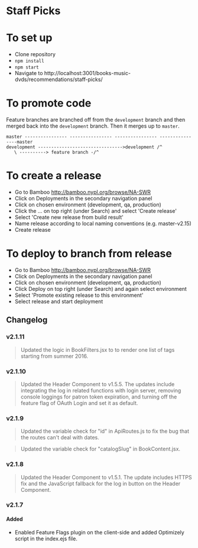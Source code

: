 # Staff Picks

# To set up

- Clone repository
- `npm install`
- `npm start`
- Navigate to http://localhost:3001/books-music-dvds/recommendations/staff-picks/

# To promote code

Feature branches are branched off from the `development` branch and then merged back into the `development` branch. Then it merges up to `master`.

```
master ---------------- ---------------- ---------------- ----------------master
development -------------------------------->development /^
   \ ----------> feature branch -/^
```

# To create a release

- Go to Bamboo http://bamboo.nypl.org/browse/NA-SWR
- Click on Deployments in the secondary navigation panel
- Click on chosen environment (development, qa, production)
- Click the ... on top right (under Search) and select 'Create release'
- Select 'Create new release from build result'
- Name release according to local naming conventions (e.g. master-v2.15)
- Create release

# To deploy to branch from release

- Go to Bamboo http://bamboo.nypl.org/browse/NA-SWR
- Click on Deployments in the secondary navigation panel
- Click on chosen environment (development, qa, production)
- Click Deploy on top right (under Search) and again select environment
- Select 'Promote existing release to this environment'
- Select release and start deployment

## Changelog

### v2.1.11
> Updated the logic in BookFilters.jsx to to render one list of tags starting from summer 2016.

### v2.1.10
> Updated the Header Component to v1.5.5. The updates include integrating the log in related functions with login server, removing console loggings for patron token expiration, and turning off the feature flag of OAuth Login and set it as default.

### v2.1.9
> Updated the variable check for "id" in ApiRoutes.js to fix the bug that the routes can't deal with dates.

> Updated the variable check for "catalogSlug" in BookContent.jsx.

### v2.1.8
> Updated the Header Component to v1.5.1. The update includes HTTPS fix and the JavaScript fallback for the log in button on the Header Component.

### v2.1.7
#### Added
- Enabled Feature Flags plugin on the client-side and added Optimizely script in the index.ejs file.
